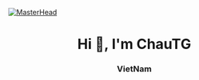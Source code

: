 [![MasterHead](https://miro.medium.com/v2/resize:fit:720/1*1d2DrNqBd7J0U0N7pW1gTg.gif)](https://rishavchanda.io)
<h1 align="center">Hi 👋, I'm ChauTG</h1>
<h3 align="center">VietNam</h3>



